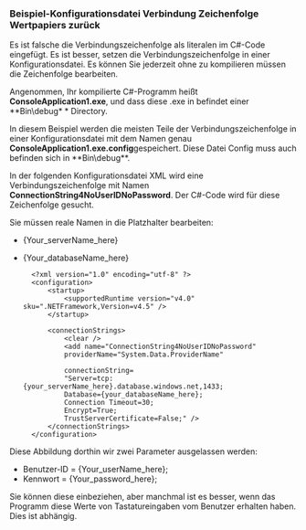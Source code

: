 
<!--
includes/sql-database-include-connection-string-40-config.md

Latest Freshness check:  2015-09-04 , GeneMi.

## Connection string
-->


### <a name="example-config-file-for-connection-string-security"></a>Beispiel-Konfigurationsdatei Verbindung Zeichenfolge Wertpapiers zurück


Es ist falsche die Verbindungszeichenfolge als literalen im C#-Code eingefügt. Es ist besser, setzen die Verbindungszeichenfolge in einer Konfigurationsdatei. Es können Sie jederzeit ohne zu kompilieren müssen die Zeichenfolge bearbeiten.

Angenommen, Ihr kompilierte C#-Programm heißt **ConsoleApplication1.exe**, und dass diese .exe in befindet einer **Bin\debug\* * Directory.

In diesem Beispiel werden die meisten Teile der Verbindungszeichenfolge in einer Konfigurationsdatei mit dem Namen genau **ConsoleApplication1.exe.config**gespeichert. Diese Datei Config muss auch befinden sich in **Bin\debug\**.

In der folgenden Konfigurationsdatei XML wird eine Verbindungszeichenfolge mit Namen **ConnectionString4NoUserIDNoPassword**. Der C#-Code wird für diese Zeichenfolge gesucht.

Sie müssen reale Namen in die Platzhalter bearbeiten:

- {Your_serverName_here}
- {Your_databaseName_here}



        <?xml version="1.0" encoding="utf-8" ?>
        <configuration>
            <startup> 
                <supportedRuntime version="v4.0" sku=".NETFramework,Version=v4.5" />
            </startup>
        
            <connectionStrings>
                <clear />
                <add name="ConnectionString4NoUserIDNoPassword"
                providerName="System.Data.ProviderName"
        
                connectionString=
                "Server=tcp:{your_serverName_here}.database.windows.net,1433;
                Database={your_databaseName_here};
                Connection Timeout=30;
                Encrypt=True;
                TrustServerCertificate=False;" />
            </connectionStrings>
        </configuration>



Diese Abbildung dorthin wir zwei Parameter ausgelassen werden:

- Benutzer-ID = {Your_userName_here};
- Kennwort = {Your_password_here};


Sie können diese einbeziehen, aber manchmal ist es besser, wenn das Programm diese Werte von Tastatureingaben vom Benutzer erhalten haben. Dies ist abhängig.



<!--
These three includes/ files are a sequenced set, but you can pick and choose:

includes/sql-database-include-connection-string-20-portalshots.md
includes/sql-database-include-connection-string-30-compare.md
includes/sql-database-include-connection-string-40-config.md
-->
